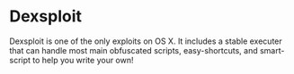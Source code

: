 # Dexsploit
Dexsploit is one of the only exploits on OS X. It includes a stable executer that can handle most main obfuscated scripts, easy-shortcuts, and smart-script to help you write your own!
